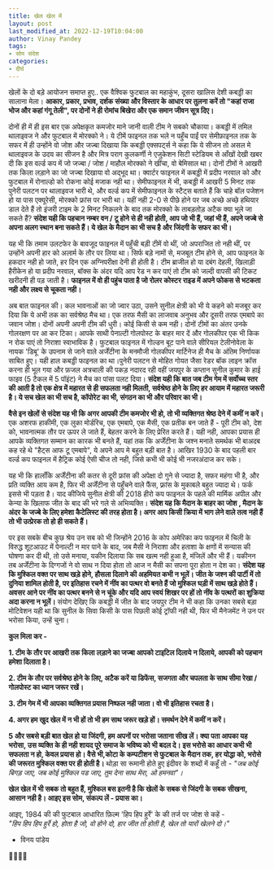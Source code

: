 ```yaml
---
title: खेल खेल में
layout: post
last_modified_at: 2022-12-19T10:04:00
author: Vinay Pandey
tags:
- सोम संदेश
categories:
- दीर्घ
---
```

खेलों के दो बड़े आयोजन समाप्त हुए.. एक वैश्विक फुटबाल का महाकुंभ, दूसरा खालिस देशी कबड्डी का सालाना मेला। **आकार, प्रकार, प्रभाव, दर्शक संख्या और विस्तार के आधार पर तुलना करें तो "कहां राजा भोज और कहां गंगू तेली", पर दोनों ने ही रोमांच बिखेरा और एक समान जीवन सूत्र दिए।** 

दोनों ही में ही इस बार एक अपेक्षकृत कमजोर माने जानी वाली टीम ने सबको चौकाया। कबड्डी में तमिल थालाइवज ने और फुटबाल में मोरक्को ने। ये टीमें फाइनल तक भले न पहुँच पाईं पर सेमीफ़ाइनल तक के सफर में ही उन्होंने वो जोश और जज्बा दिखाया कि कबड्डी एक्सपर्ट्स ने कहा कि ये सीजन तो असल मे थालाइवज के उदय का सीजन है और मित्र पराग कुलकर्णी ने एजुकेशन सिटी स्टेडियम से आँखों देखी खबर दी कि इस वर्ल्ड कप में जो जज्बा / जोश / माहौल मोरक्को ने खींचा, वो बेमिसाल था। दोनों टीमों ने आखरी तक किला लड़ाने का जो जज्बा दिखाया वो अद्भूद था। क्वार्टर फाइनल में कबड्डी में प्रदीप नरवाल को और फुटबाल में रोनाल्डो को रोकना कोई मजाक नही था। सेमीफाइनल में भी, कबड्डी में आखरी 5 मिनट तक पुनेरी पलटन पर थालाइवज भारी थे, और वर्ल्ड कप में सेमीफाइनल के स्टैट्स बताते हैं कि चाहे बॉल पजेशन हो या पास एक्यूरेसी, मोरक्को फ्रांस पर भारी था। यहीं नही 2-0 से पीछे होने पर जब अच्छे अच्छे हथियार डाल देते हैं तो इंजरी टाइम के 2 मिनट निकलने के बाद तक मोरक्को के ताबड़तोड़ अटैक क्या भूले जा सकते हैं?  **संदेश यही कि पहचान नम्बर वन / टू होने से ही नही होती, आप जो भी हैं, जहां भी हैं, अपने जज्बे से अपना अलग स्थान बना सकते हैं। ये खेल के मैदान का भी सच है और जिंदगी के सफर का भी।**

यह भी कि तमाम उलटफेर के बावजूद फाइनल में पहुँची बड़ी टीमें वो थीं, जो अपराजित तो नही थीं, पर उन्होंने अपनी हार को अलार्म के तौर पर लिया था। सिर्फ बड़े नामों से, मजबूत टीम होने से, आप फाइनल के हकदार नही हो जाते, हर दिन एक अग्निपरीक्षा देनी ही होती है। टीम ब्राजील हो या दबंग देहली, खिलाड़ी हैरीकेन हो या प्रदीप नरवाल, बॉक्स के अंदर यदि आप रेड न कर पाएं तो टीम को जल्दी वापसी की टिकट खरीदनी ही पड़ जाती है। **फाइनल में वो ही पहुंच पाता है जो रोलर कोस्टर राइड में अपने फोकस से भटकता नही और लक्ष्य से चूकता नही।** 

अब बात फाइनल की। कल भावनाओं का जो ज्वार उठा, उसने सुनील क्षेत्री को भी ये कहने को मजबूर कर दिया कि ये अभी तक का सर्वश्रेष्ठ मैच था। एक तरफ मैसी का लाजवाब अनुभव और दूसरी तरफ एमबापे का जवान जोश। दोनों अपनी अपनी टीम की धुरी। कोई किसी से कम नही। दोनों टीमों का अंतर उनके गोलरक्षण पर आ कर टिका। आपके साथी पेनाल्टी गोलपोस्ट के बाहर मार दें और गोलकीपर एक भी किक न रोक पाएं तो निराशा स्वाभाविक है। फुटबाल फाइनल में गोल्डन बूट पाने वाले सीरियल टेलीनोवेला के नायक 'डिबू' के उपनाम से जाने वाले अर्जेंटीना के मनमौजी गोलकीपर मार्टिनेज ही मैच के अंतिम निर्णायक साबित हुए। यही हाल कबड्डी फाइनल का था।पुनेरी पलटन से मोहित गोयत जैसा रेडर बॉक लाइन क्रॉस करना ही भूल गया और फ़जल अत्रचाली की पकड़ नदारद रही वहीं जयपुर के कप्तान सुनील कुमार के हाई फाइव (5 टैकल में 5 पॉइंट) ने मैच का पांसा पलट दिया। **संदेश यही कि बात जब टीम गेम में सर्वोच्च स्तर की आती है तो एक क्षेत्र में महारत से ही सफलता नही मिलती, सर्वश्रेष्ठ होने के लिए हर आयाम में महारत जरूरी है। ये सच खेल का भी सच है, कॉपोरेट का भी, संगठन का भी और परिवार का भी।**
 
**वैसे इन खेलों से संदेश यह भी कि अगर आपकी टीम कमजोर भी हो, तो भी व्यक्तिगत श्रेष्ठ देने में कमीं न करें।** एक अशरफ हाकीमी, एक लुका मोर्डरिच, एक एमबापे, एक मैसी, एक प्रतीक बन जाते हैं - पूरी टीम को, देश को, भावनात्मक तौर पर ऊपर ले जाते हैं, बेहतर करने के लिए प्रेरित करते हैं। यही नही, आपका प्रयास ही आपके व्यक्तिगत सम्मान का कारक भी बनते हैं, यहां तक कि अर्जेंटीना के जश्न मनाते समर्थक भी बाअदब कह रहे थे "हैट्स आफ टू एमबापे", ये अपने आप मे बहुत बड़ी बात है। आखिर 1930 के बाद पहली बार वर्ल्ड कप फाइनल में हैट्रिक कोई ऐसी चीज तो नही, जिसे कभी भी कोई भी नजरअंदाज कर सके। 

यह भी कि हालाँकि अर्जेंटीना की कतर से दूरी फ्रांस की अपेक्षा दो गुने से ज्यादा है, सफर महंगा भी है, और प्रति व्यक्ति आय कम है, फिर भी अर्जेंटीना से पहुँचने वाले फैंस, फ़्रांस के मुकाबले बहुत ज्यादा थे। फर्क इससे भी पड़ता है। याद कीजिये सुनील क्षेत्री की 2018 हीरो कप फाइनल के पहले की मार्मिक अपील और केन्या के खिलाफ जीत के बाद की भरे गले से अभिव्यक्ति। **संदेश यह कि मैदान के बाहर का जोश , मैदान के अंदर के जज्बे के लिए हमेशा कैटेलिस्ट  की तरह होता है। अगर आप किसी क्रिया में भाग लेने वाले तत्व नही हैं तो भी उत्प्रेरक तो हो ही सकते हैं।** 

पर इस सबके बीच कुछ श्रेय उन सब को भी जिन्होंने 2016 के कोप अमेरिका कप फाइनल में चिली के विरुद्ध शूटआउट में पेनाल्टी न मार पाने के बाद, जब मैसी ने निराशा और हताशा के क्षणों में सन्यास की घोषणा कर दी थी, तो उसे मनाया, यकीन दिलाया कि सब खत्म नही हुआ है, मंजिलें और भी हैं। यकीनन तब अर्जेंटीना के दिग्गजों ने वो साथ न दिया होता तो आज न मैसी का सपना पूरा होता न देश का। **संदेश यह कि मुश्किल वक्त पर साथ खड़े होने, हौसला दिलाने की अहमियत कभी न भूलें। जीत के जश्न की पार्टी में तो दुनिया शामिल होती है, पर इतिहास रचने में नींव का पत्थर वो बनते हैं जो मुश्किल घड़ी में साथ खड़े होते हैं। अवसर आने पर नींव का पत्थर बनने से न चूंके और यदि आप स्वयं शिखर पर हों तो नींव के पत्थरों का शुक्रिया अदा करना न भूलें।** संयोग देखिए कि कबड्डी में जीत के बाद जयपुर टीम ने भी कहा कि उनका सबसे बड़ा मोटिवेशन यही था कि सुनील के सिवा किसी के पास पिछली कोई ट्रॉफी नही थी, फिर भी मैनेजमेंट ने उन पर भरोसा किया, उन्हें चुना।  

**कुल मिला कर -**

**1. टीम के तौर पर आखरी तक किला लड़ाने का जज्बा आपको टाइटिल दिलाये न दिलाये, आपकी को पहचान हमेशा दिलाता है।**

**2. टीम के तौर पर सर्वश्रेष्ठ होने के लिए, अटैक करें या डिफेंस, सजगता और चपलता के साथ सीमा रेखा / गोलपोस्ट का ध्यान जरूर रखें।**

**3. टीम गेम में भी आपका व्यक्तिगत प्रयास निष्फल नही जाता। वो भी इतिहास रचता है।**

**4. अगर हम खुद खेल में न भी हों तो भी हम साथ जरूर खड़े हों। समर्थन देने में कमीं न करें।**

**5 और सबसे बड़ी बात खेल हो या जिंदगी, हम अपनों पर भरोसा जताना सीख लें।  क्या पता आपका यह भरोसा, उस व्यक्ति के ही नही शायद पूरे समाज के भविष्य को भी बदल दे। इस भरोसे का आधार कभी भी सफलता न हो, केवल प्रयास हो। वैसे भी,कोटा के कम्पटीशन से फुटबाल के मैदान तक, हर योद्धा को, भरोसे की जरूरत मुश्किल वक्त पर ही होती है।** थोड़ा सा रूमानी होते हुए इंदीवर के शब्दों में कहूँ तो - *"जब कोई बिगड़ जाए,  जब कोई मुश्किल पड जाए, तुम देना साथ मेरा, ओ हमनवा"।*

**खेल खेल में भी सबक तो बहुत हैं, मुश्किल बस इतनी है कि खेलों के सबक से जिंदगी के सबक सीखना, आसान नही है। आइए इस सोम, संकल्प लें - प्रयास का।**

आइए, 1984 की की फुटबाल आधारित फ़िल्म 'हिप हिप हुर्रे' के की तर्ज पर जोश से कहें -  
*"हिप हिप हिप हुर्रे हो,* 
*होता है जो, वो होने दो,* 
*हार जीत तो होती है,*
*खेल तो यारों खेलने दो।"*

- विनय पांडेय

🙏🌷🌷🙏


